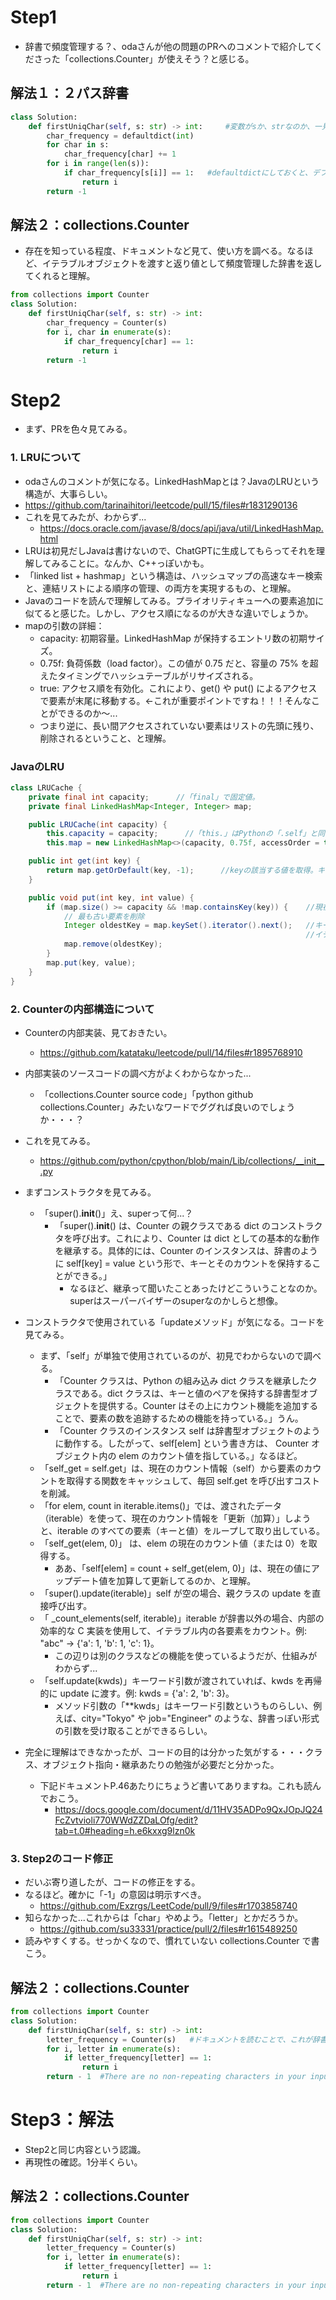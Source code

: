 # Step1
- 辞書で頻度管理する？、odaさんが他の問題のPRへのコメントで紹介してくださった「collections.Counter」が使えそう？と感じる。
## 解法１：２パス辞書
```python
class Solution:
    def firstUniqChar(self, s: str) -> int:     #変数がsか、strなのか、一見わかりづらい・・・
        char_frequency = defaultdict(int)
        for char in s:
            char_frequency[char] += 1
        for i in range(len(s)):
            if char_frequency[s[i]] == 1:   #defaultdictにしておくと、デフォで0が入るので、KeyError出ずに済みそう。
                return i
        return -1
```

## 解法２：collections.Counter
- 存在を知っている程度、ドキュメントなど見て、使い方を調べる。なるほど、イテラブルオブジェクトを渡すと返り値として頻度管理した辞書を返してくれると理解。
```python
from collections import Counter
class Solution:
    def firstUniqChar(self, s: str) -> int: 
        char_frequency = Counter(s)
        for i, char in enumerate(s):
            if char_frequency[char] == 1:
                return i
        return -1
```

# Step2
- まず、PRを色々見てみる。
### 1. LRUについて
-  odaさんのコメントが気になる。LinkedHashMapとは？JavaのLRUという構造が、大事らしい。
  - https://github.com/tarinaihitori/leetcode/pull/15/files#r1831290136
- これを見てみたが、わからず...
  - https://docs.oracle.com/javase/8/docs/api/java/util/LinkedHashMap.html
- LRUは初見だしJavaは書けないので、ChatGPTに生成してもらってそれを理解してみることに。なんか、C++っぽいかも。
- 「linked list + hashmap」という構造は、ハッシュマップの高速なキー検索と、連結リストによる順序の管理、の両方を実現するもの、と理解。
- Javaのコードを読んで理解してみる。プライオリティキューへの要素追加に似てると感じた。しかし、アクセス順になるのが大きな違いでしょうか。
- mapの引数の詳細：
   - capacity: 初期容量。LinkedHashMap が保持するエントリ数の初期サイズ。
   - 0.75f: 負荷係数（load factor）。この値が 0.75 だと、容量の 75% を超えたタイミングでハッシュテーブルがリサイズされる。
   - true: アクセス順を有効化。これにより、get() や put() によるアクセスで要素が末尾に移動する。<-これが重要ポイントですね！！！そんなことができるのか〜...
    - つまり逆に、長い間アクセスされていない要素はリストの先頭に残り、削除されるということ、と理解。
### JavaのLRU
```java
class LRUCache {
    private final int capacity;      //「final」で固定値。
    private final LinkedHashMap<Integer, Integer> map;

    public LRUCache(int capacity) {
        this.capacity = capacity;      //「this.」はPythonの「.self」と同じ。
        this.map = new LinkedHashMap<>(capacity, 0.75f, accessOrder = true);    // mapの最大キャパシティを引数にコンストラクタで初期化。true で要素の順序が、get() や put() によるアクセス順になる。

    public int get(int key) {
        return map.getOrDefault(key, -1);      //keyの該当する値を取得。キーがない時「-1」を返す。
    }

    public void put(int key, int value) {
        if (map.size() >= capacity && !map.containsKey(key)) {    //現在のキャッシュサイズが最大キャパを超えている時、かつ、追加しようとしているキーが存在しない時、削除が必要。
            // 最も古い要素を削除
            Integer oldestKey = map.keySet().iterator().next();   //キー集合取得->イテレーター生成->最初のキーを取得、ということをしている。
                                                                  //イテレーターは最初、先頭の直前を指しているので、next()呼ぶと、先頭を指すようになる。
            map.remove(oldestKey);
        }
        map.put(key, value);
    }
}
```

### 2. Counterの内部構造について
- Counterの内部実装、見ておきたい。
  - https://github.com/katataku/leetcode/pull/14/files#r1895768910
- 内部実装のソースコードの調べ方がよくわからなかった...
  - 「collections.Counter source code」「python github collections.Counter」みたいなワードでググれば良いのでしょうか・・・？
- これを見てみる。
  - https://github.com/python/cpython/blob/main/Lib/collections/__init__.py

- まずコンストラクタを見てみる。
  - 「super().__init__()」え、superって何...？
    - 「super().__init__() は、Counter の親クラスである dict のコンストラクタを呼び出す。これにより、Counter は dict としての基本的な動作を継承する。具体的には、Counter のインスタンスは、辞書のように self[key] = value という形で、キーとそのカウントを保持することができる。」
      - なるほど、継承って聞いたことあったけどこういうことなのか。superはスーパーバイザーのsuperなのかしらと想像。

- コンストラクタで使用されている「updateメソッド」が気になる。コードを見てみる。
  - まず、「self」が単独で使用されているのが、初見でわからないので調べる。
    - 「Counter クラスは、Python の組み込み dict クラスを継承したクラスである。dict クラスは、キーと値のペアを保持する辞書型オブジェクトを提供する。Counter はその上にカウント機能を追加することで、要素の数を追跡するための機能を持っている。」うん。
    - 「Counter クラスのインスタンス self は辞書型オブジェクトのように動作する。したがって、self[elem] という書き方は、 Counter オブジェクト内の elem のカウント値を指している。」なるほど。
  - 「self_get = self.get」は、現在のカウント情報（self）から要素のカウントを取得する関数をキャッシュして、毎回 self.get を呼び出すコストを削減。
  - 「for elem, count in iterable.items()」では、渡されたデータ（iterable）を使って、現在のカウント情報を「更新（加算）」しようと、iterable のすべての要素（キーと値）をループして取り出している。
  - 「self_get(elem, 0)」 は、elem の現在のカウント値（または 0）を取得する。
    - ああ、「self[elem] = count + self_get(elem, 0)」は、現在の値にアップデート値を加算して更新してるのか、と理解。
  - 「super().update(iterable)」self が空の場合、親クラスの update を直接呼び出す。
  - 「 _count_elements(self, iterable)」iterable が辞書以外の場合、内部の効率的な C 実装を使用して、イテラブル内の各要素をカウント。例: "abc" → {'a': 1, 'b': 1, 'c': 1}。
    - この辺りは別のクラスなどの機能を使っているようだが、仕組みがわからず...  
  - 「self.update(kwds)」キーワード引数が渡されていれば、kwds を再帰的に update に渡す。例: kwds = {'a': 2, 'b': 3}。
    - メソッド引数の「**kwds」はキーワード引数というものらしい、例えば、city="Tokyo" や job="Engineer" のような、辞書っぽい形式の引数を受け取ることができるらしい。

- 完全に理解はできなかったが、コードの目的は分かった気がする・・・クラス、オブジェクト指向・継承あたりの勉強が必要だと分かった。
  - 下記ドキュメントP.46あたりにちょうど書いてありますね。これも読んでおこう。
    - https://docs.google.com/document/d/11HV35ADPo9QxJOpJQ24FcZvtvioli770WWdZZDaLOfg/edit?tab=t.0#heading=h.e6kxxg9lzn0k

### 3. Step2のコード修正
- だいぶ寄り道したが、コードの修正をする。
- なるほど。確かに「-1」の意図は明示すべき。
  - https://github.com/Exzrgs/LeetCode/pull/9/files#r1703858740
- 知らなかった...これからは「char」やめよう。「letter」とかだろうか。
  - https://github.com/su33331/practice/pull/2/files#r1615489250
- 読みやすくする。せっかくなので、慣れていない collections.Counter で書こう。
## 解法２：collections.Counter
```python
from collections import Counter
class Solution:
    def firstUniqChar(self, s: str) -> int:
        letter_frequency = Counter(s)   #ドキュメントを読むことで、これが辞書を返すと納得できて良いですね。技術はすべてブラックボックスとして扱うのではなく、可能な範囲で中身の詳細まで追っていきたいと思っています...
        for i, letter in enumerate(s):
            if letter_frequency[letter] == 1:
                return i
        return - 1  #There are no non-repeating characters in your input.
```

# Step3：解法
- Step2と同じ内容という認識。
- 再現性の確認。1分半くらい。
## 解法２：collections.Counter
```python
from collections import Counter
class Solution:
    def firstUniqChar(self, s: str) -> int:
        letter_frequency = Counter(s)
        for i, letter in enumerate(s):
            if letter_frequency[letter] == 1:
                return i
        return - 1  #There are no non-repeating characters in your input.
```

